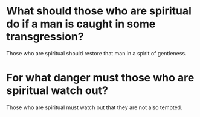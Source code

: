 # What should those who are spiritual do if a man is caught in some transgression?

Those who are spiritual should restore that man in a spirit of gentleness.

# For what danger must those who are spiritual watch out?

Those who are spiritual must watch out that they are not also tempted.
